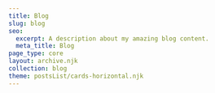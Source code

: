```yaml
---
title: Blog
slug: blog
seo:
  excerpt: A description about my amazing blog content.
  meta_title: Blog
page_type: core
layout: archive.njk
collection: blog
theme: postsList/cards-horizontal.njk
---
```

